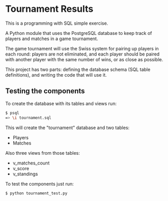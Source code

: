 # Tournament Results
This is a programming with SQL simple exercise.

A Python module that uses the PostgreSQL database to keep track of players and matches in a game tournament.

The game tournament will use the Swiss system for pairing up players in each round: players are not eliminated, and each player should be paired with another player with the same number of wins, or as close as possible.

This project has two parts: defining the database schema (SQL table definitions), and writing the code that will use it.

## Testing the components

To create the database with its tables and views run:

```bash
$ psql
=> \i tournament.sql
```
This will create the "tournament" database and two tables:

- Players
- Matches

Also three views from those tables:

- v_matches_count
- v_score
- v_standings

To test the components just run:

```python
$ python tournament_test.py
```
